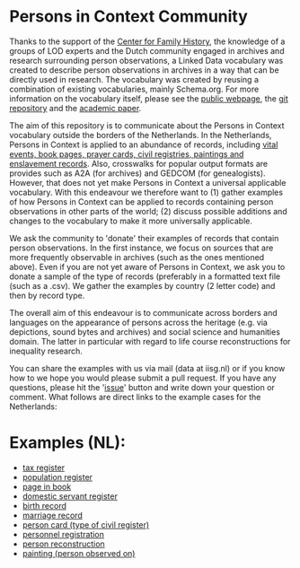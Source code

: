 # Persons in Context Community
Thanks to the support of the [Center for Family History](https://cbg.nl), the knowledge of a groups of LOD experts and the Dutch community engaged in archives and research surrounding person observations, a Linked Data vocabulary was created to describe person observations in archives in a way that can be directly used in research. The vocabulary was created by reusing a combination of existing vocabularies, mainly Schema.org. For more information on the vocabulary itself, please see the [public webpage](https://personsincontext.org), the [git repository](https://github.com/CBG-Centrum-voor-familiegeschiedenis/PiCo) and the [academic paper](https://doi.org/10.51964/hlcs19312). 

The aim of this repository is to communicate about the Persons in Context vocabulary outside the borders of the Netherlands. In the Netherlands, Persons in Context is applied to an abundance of records, including [vital events, book pages, prayer cards, civil registries, paintings and enslavement records](https://github.com/CBG-Centrum-voor-familiegeschiedenis/PiCo/tree/main/examples). Also, crosswalks for popular output formats are provides such as A2A (for archives) and GEDCOM (for genealogists). However, that does not yet make Persons in Context a universal applicable vocabulary. With this endeavour we therefore want to (1) gather examples of how Persons in Context can be applied to records containing person observations in other parts of the world; (2) discuss possible additions and changes to the vocabulary to make it more universally applicable.

We ask the community to 'donate' their examples of records that contain person observations. In the first instance, we focus on sources that are more frequently observable in archives (such as the ones mentioned above). Even if you are not yet aware of Persons in Context, we ask you to donate a sample of the type of records (preferably in a formatted text file (such as a .csv). We gather the examples by country (2 letter code) and then by record type.

The overall aim of this endeavour is to communicate across borders and languages on the appearance of persons across the heritage (e.g. via depictions, sound bytes and archives) and social science and humanities domain. The latter in particular with regard to life course reconstructions for inequality research.

You can share the examples with us via mail (data at iisg.nl) or if you know how to we hope you would please submit a pull request. If you have any questions, please hit the '[issue](https://github.com/rlzijdeman/persons-in-context-collab/issues/new/choose)' button and write down your question or comment. What follows are direct links to the example cases for the Netherlands:

# Examples (NL):
- [tax register](https://github.com/CBG-Centrum-voor-familiegeschiedenis/PiCo/blob/main/examples/various-sources/belastingregistratie.ttl)
- [population register](https://github.com/CBG-Centrum-voor-familiegeschiedenis/PiCo/blob/main/examples/various-sources/bevolkingsregistratie.ttl)
- [page in book](https://github.com/CBG-Centrum-voor-familiegeschiedenis/PiCo/blob/main/examples/various-sources/boekpagina.ttl)
- [domestic servant register](https://github.com/CBG-Centrum-voor-familiegeschiedenis/PiCo/blob/main/examples/various-sources/boekpagina.ttl)
- [birth record](https://github.com/CBG-Centrum-voor-familiegeschiedenis/PiCo/blob/main/examples/various-sources/geboorteakte.ttl)
- [marriage record](https://github.com/CBG-Centrum-voor-familiegeschiedenis/PiCo/blob/main/examples/various-sources/huwelijksakte.ttl)
- [person card (type of civil register)](https://github.com/CBG-Centrum-voor-familiegeschiedenis/PiCo/blob/main/examples/various-sources/persoonskaart.ttl)
- [personnel registration](https://github.com/CBG-Centrum-voor-familiegeschiedenis/PiCo/blob/main/examples/various-sources/personeelsregistratie.ttl)
- [person reconstruction](https://github.com/CBG-Centrum-voor-familiegeschiedenis/PiCo/blob/main/examples/various-sources/personreconstruction.ttl)
- [painting (person observed on)](https://github.com/CBG-Centrum-voor-familiegeschiedenis/PiCo/blob/main/examples/painting/schilderij-doodsbed.ttl)
